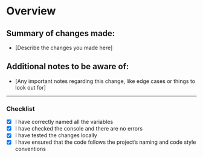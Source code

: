 # Overview

## Summary of changes made:

- [Describe the changes you made here]

## Additional notes to be aware of:

- [Any important notes regarding this change, like edge cases or things to look out for]

---

### Checklist

- [x] I have correctly named all the variables
- [x] I have checked the console and there are no errors
- [x] I have tested the changes locally
- [x] I have ensured that the code follows the project’s naming and code style conventions
